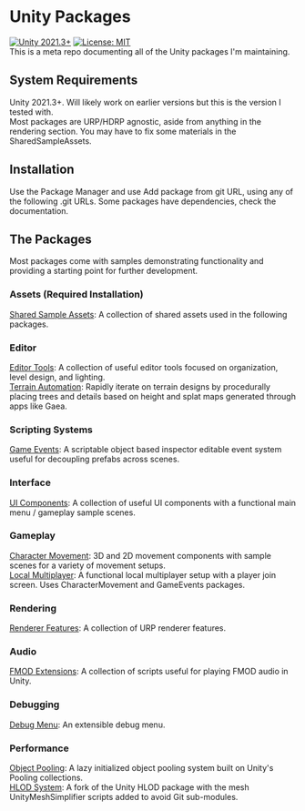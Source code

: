 # Unity Packages
[![Unity 2021.3+](https://img.shields.io/badge/unity-2021.3%2B-blue.svg)](https://unity3d.com/get-unity/download)
[![License: MIT](https://img.shields.io/badge/License-MIT-brightgreen.svg)](LICENSE.md)  
This is a meta repo documenting all of the Unity packages I'm maintaining.

## System Requirements
Unity 2021.3+. Will likely work on earlier versions but this is the version I tested with.  
Most packages are URP/HDRP agnostic, aside from anything in the rendering section. You may have to fix some materials in the SharedSampleAssets.

## Installation
Use the Package Manager and use Add package from git URL, using any of the following .git URLs. Some packages have dependencies, check the documentation.

## The Packages  
Most packages come with samples demonstrating functionality and providing a starting point for further development.

### Assets (Required Installation)
[Shared Sample Assets](https://github.com/qhenshaw/SharedSampleAssets): A collection of shared assets used in the following packages.  

### Editor
[Editor Tools](https://github.com/qhenshaw/EditorTools): A collection of useful editor tools focused on organization, level design, and lighting.  
[Terrain Automation](https://github.com/qhenshaw/TerrainAutomation): Rapidly iterate on terrain designs by procedurally placing trees and details based on height and splat maps generated through apps like Gaea.  

### Scripting Systems
[Game Events](https://github.com/qhenshaw/GameEvents): A scriptable object based inspector editable event system useful for decoupling prefabs across scenes.  

### Interface
[UI Components](https://github.com/qhenshaw/UIComponents): A collection of useful UI components with a functional main menu / gameplay sample scenes.  

### Gameplay
[Character Movement](https://github.com/qhenshaw/CharacterMovement): 3D and 2D movement components with sample scenes for a variety of movement setups.  
[Local Multiplayer](https://github.com/qhenshaw/LocalMultiplayer): A functional local multiplayer setup with a player join screen. Uses CharacterMovement and GameEvents packages.  

### Rendering
[Renderer Features](https://github.com/qhenshaw/RendererFeatures): A collection of URP renderer features.  

### Audio
[FMOD Extensions](https://github.com/qhenshaw/FMODExtensions): A collection of scripts useful for playing FMOD audio in Unity.  

### Debugging
[Debug Menu](https://github.com/qhenshaw/DebugMenu): An extensible debug menu.  

### Performance
[Object Pooling](https://github.com/qhenshaw/ObjectPooling): A lazy initialized object pooling system built on Unity's Pooling collections.  
[HLOD System](https://github.com/qhenshaw/HLODSystem): A fork of the Unity HLOD package with the mesh UnityMeshSimplifier scripts added to avoid Git sub-modules.

